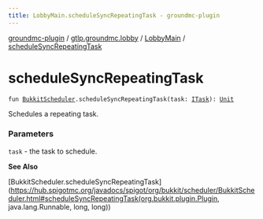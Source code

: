```yaml
---
title: LobbyMain.scheduleSyncRepeatingTask - groundmc-plugin
---
```


[groundmc-plugin](../../index.html) / [gtlp.groundmc.lobby](../index.html) / [LobbyMain](index.html) / [scheduleSyncRepeatingTask](.)

# scheduleSyncRepeatingTask

`fun `[`BukkitScheduler`](https://hub.spigotmc.org/javadocs/spigot/org/bukkit/scheduler/BukkitScheduler.html)`.scheduleSyncRepeatingTask(task: `[`ITask`](../../gtlp.groundmc.lobby.task/-i-task/index.html)`): `[`Unit`](https://kotlinlang.org/api/latest/jvm/stdlib/kotlin/-unit/index.html)

Schedules a repeating task.

### Parameters

`task` - the task to schedule.

**See Also**

[BukkitScheduler.scheduleSyncRepeatingTask](https://hub.spigotmc.org/javadocs/spigot/org/bukkit/scheduler/BukkitScheduler.html#scheduleSyncRepeatingTask(org.bukkit.plugin.Plugin, java.lang.Runnable, long, long))

